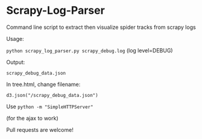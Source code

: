 Scrapy-Log-Parser
=================

Command line script to extract then visualize spider tracks from scrapy logs


Usage:

`python scrapy_log_parser.py scrapy_debug.log`
(log level=DEBUG)


Output:

`scrapy_debug_data.json`


In tree.html, change filename:

`d3.json("/scrapy_debug_data.json")`


Use `python -m "SimpleHTTPServer"`

(for the ajax to work)


Pull requests are welcome!
